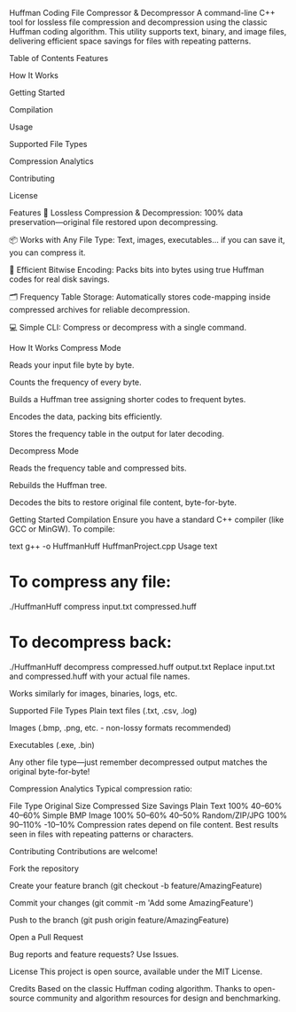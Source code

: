 Huffman Coding File Compressor & Decompressor
A command-line C++ tool for lossless file compression and decompression using the classic Huffman coding algorithm. This utility supports text, binary, and image files, delivering efficient space savings for files with repeating patterns.

Table of Contents
Features

How It Works

Getting Started

Compilation

Usage

Supported File Types

Compression Analytics

Contributing

License

Features
🔗 Lossless Compression & Decompression: 100% data preservation—original file restored upon decompressing.

📦 Works with Any File Type: Text, images, executables… if you can save it, you can compress it.

🚀 Efficient Bitwise Encoding: Packs bits into bytes using true Huffman codes for real disk savings.

🗂️ Frequency Table Storage: Automatically stores code-mapping inside compressed archives for reliable decompression.

💻 Simple CLI: Compress or decompress with a single command.

How It Works
Compress Mode

Reads your input file byte by byte.

Counts the frequency of every byte.

Builds a Huffman tree assigning shorter codes to frequent bytes.

Encodes the data, packing bits efficiently.

Stores the frequency table in the output for later decoding.

Decompress Mode

Reads the frequency table and compressed bits.

Rebuilds the Huffman tree.

Decodes the bits to restore original file content, byte-for-byte.

Getting Started
Compilation
Ensure you have a standard C++ compiler (like GCC or MinGW).
To compile:

text
g++ -o HuffmanHuff HuffmanProject.cpp
Usage
text
# To compress any file:
./HuffmanHuff compress input.txt compressed.huff

# To decompress back:
./HuffmanHuff decompress compressed.huff output.txt
Replace input.txt and compressed.huff with your actual file names.

Works similarly for images, binaries, logs, etc.

Supported File Types
Plain text files (.txt, .csv, .log)

Images (.bmp, .png, etc. - non-lossy formats recommended)

Executables (.exe, .bin)

Any other file type—just remember decompressed output matches the original byte-for-byte!

Compression Analytics
Typical compression ratio:

File Type	Original Size	Compressed Size	Savings
Plain Text	100%	40–60%	40–60%
Simple BMP Image	100%	50–60%	40–50%
Random/ZIP/JPG	100%	90–110%	-10–10%
Compression rates depend on file content. Best results seen in files with repeating patterns or characters.

Contributing
Contributions are welcome!

Fork the repository

Create your feature branch (git checkout -b feature/AmazingFeature)

Commit your changes (git commit -m 'Add some AmazingFeature')

Push to the branch (git push origin feature/AmazingFeature)

Open a Pull Request

Bug reports and feature requests?
Use Issues.

License
This project is open source, available under the MIT License.

Credits
Based on the classic Huffman coding algorithm.
Thanks to open-source community and algorithm resources for design and benchmarking.
